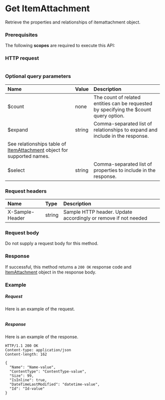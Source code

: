 # Get ItemAttachment

Retrieve the properties and relationships of itemattachment object.
### Prerequisites
The following **scopes** are required to execute this API: 
### HTTP request
<!-- { "blockType": "ignored" } -->
```http

```
### Optional query parameters
|Name|Value|Description|
|:---------------|:--------|:-------|
|$count|none|The count of related entities can be requested by specifying the $count query option.|
|$expand|string|Comma-separated list of relationships to expand and include in the response. 
See relationships table of [ItemAttachment](../resources/itemattachment.md) object for supported names. |
|$select|string|Comma-separated list of properties to include in the response.|

### Request headers
| Name       | Type | Description|
|:-----------|:------|:----------|
| X-Sample-Header  | string  | Sample HTTP header. Update accordingly or remove if not needed|

### Request body
Do not supply a request body for this method.
### Response
If successful, this method returns a `200 OK` response code and [ItemAttachment](../resources/itemattachment.md) object in the response body.
### Example
##### Request
Here is an example of the request.
<!-- {
  "blockType": "request",
  "name": "get_itemattachment"
}-->
```http

```
##### Response
Here is an example of the response.
<!-- {
  "blockType": "response",
  "truncated": false,
  "@odata.type": "microsoft.graph.itemattachment"
} -->
```http
HTTP/1.1 200 OK
Content-type: application/json
Content-length: 162

{
  "Name": "Name-value",
  "ContentType": "ContentType-value",
  "Size": 99,
  "IsInline": true,
  "DateTimeLastModified": "datetime-value",
  "Id": "Id-value"
}
```

<!-- uuid: 700cf833-bb82-4eef-a803-2f6155e39d33
2015-10-19 09:02:20 UTC -->
<!-- {
  "type": "#page.annotation",
  "description": "Get ItemAttachment",
  "keywords": "",
  "section": "documentation",
  "tocPath": ""
}-->